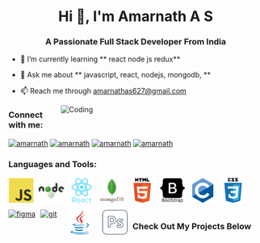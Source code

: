 <h1 align="center">Hi 👋, I'm Amarnath A S </h1>
<h3 align="center"> A Passionate Full Stack Developer From India </h3>

- 🌱 I’m currently learning ** react node js redux**

- 💬 Ask me about ** javascript, react, nodejs, mongodb, **

- 📫 Reach me through amarnathas627@gmail.com



<img align="right" alt="Coding" width="400" src="https://camo.githubusercontent.com/cae12fddd9d6982901d82580bdf321d81fb299141098ca1c2d4891870827bf17/68747470733a2f2f6d69726f2e6d656469756d2e636f6d2f6d61782f313336302f302a37513379765349765f7430696f4a2d5a2e676966"/>

<h3 align="left">Connect with me:</h3>
<p align="left">
<a href="https://twitter.com/Amar66204187" target="blank">
<img align="center" src="https://raw.githubusercontent.com/rahuldkjain/github-profile-readme-generator/master/src/images/icons/Social/twitter.svg" 
alt="amarnath" height="30" width="40" /></a>
<a href="https://www.linkedin.com/in/amarnathas/" target="blank">
<img align="center" src="https://raw.githubusercontent.com/rahuldkjain/github-profile-readme-generator/master/src/images/icons/Social/linked-in-alt.svg" alt="amarnath" height="30" width="40" /></a>
<a href="https://www.instagram.com/____a_m__r/" target="blank">
<img align="center" src="https://raw.githubusercontent.com/rahuldkjain/github-profile-readme-generator/master/src/images/icons/Social/instagram.svg" alt="amarnath" height="30" width="40" /></a>
<a href="https://leetcode.com/Amarnathas/" target="blank">
<img align="center" src="https://raw.githubusercontent.com/rahuldkjain/github-profile-readme-generator/master/src/images/icons/Social/leet-code.svg" alt="amarnath" height="30" width="40" /></a>
</p>

<h3 align="left">Languages and Tools:</h3>
<div style = "display:flex; gap:10px; flex-wrap:wrap;">
<a href="https://developer.mozilla.org/en-US/docs/Web/JavaScript" target="_blank" rel="noreferrer"> 
<img src="https://raw.githubusercontent.com/devicons/devicon/master/icons/javascript/javascript-original.svg" alt="javascript" width="50"  height="50"/></a> 
<a href="https://nodejs.org" target="_blank" rel="noreferrer"> 
<img src="https://raw.githubusercontent.com/devicons/devicon/master/icons/nodejs/nodejs-original-wordmark.svg" alt="nodejs" width="50"  height="50"/></a>
<a href="https://reactjs.org/" target="_blank" rel="noreferrer"><img src="https://raw.githubusercontent.com/devicons/devicon/master/icons/react/react-original-wordmark.svg" alt="react" width="50"  height="50"/></a><a>
<img src="https://raw.githubusercontent.com/devicons/devicon/master/icons/mongodb/mongodb-original-wordmark.svg" alt="mongodb" width="50" height="50"/></a><a>
<img src="https://raw.githubusercontent.com/devicons/devicon/master/icons/html5/html5-original-wordmark.svg" alt="html5" width="50"  height="50"/></a>
<a href="https://getbootstrap.com" target="_blank" rel="noreferrer"> 
<img src="https://raw.githubusercontent.com/devicons/devicon/master/icons/bootstrap/bootstrap-plain-wordmark.svg" alt="bootstrap" width="50"  height="50"/></a>
<a href="https://www.cprogramming.com" target="_blank" rel="noreferrer">
<img src="https://raw.githubusercontent.com/devicons/devicon/master/icons/c/c-original.svg" alt="c" width="50" height="50"/></a>
<a href="https://www.w3schools.com/css/" target="_blank" rel="noreferrer"> 
<img src="https://raw.githubusercontent.com/devicons/devicon/master/icons/css3/css3-original-wordmark.svg" alt="css3" width="50"  height="50"/></a>
<a href="https://www.figma.com/" target="_blank" rel="noreferrer"><img src="https://www.vectorlogo.zone/logos/figma/figma-icon.svg" alt="figma" width="50" height="50"/></a>  
<a href="https://git-scm.com/" target="_blank" rel="noreferrer"><img src="https://www.vectorlogo.zone/logos/git-scm/git-scm-icon.svg" alt="git" width="50" height="50"/></a>
<a href="https://www.w3.org/html/" target="_blank" rel="noreferrer"></a>
<a href="https://www.java.com" target="_blank" rel="noreferrer"><img src="https://raw.githubusercontent.com/devicons/devicon/master/icons/java/java-original.svg" alt="java" width="50" height="50"/></a>
<a href="https://www.mongodb.com/" target="_blank" rel="noreferrer"></a>
<a href="https://www.photoshop.com/en" target="_blank" rel="noreferrer"> 
<img src="https://raw.githubusercontent.com/devicons/devicon/master/icons/photoshop/photoshop-line.svg" alt="photoshop" width="50" height="50"/></a>
<h3>Check Out My Projects Below</h3>
</div>

